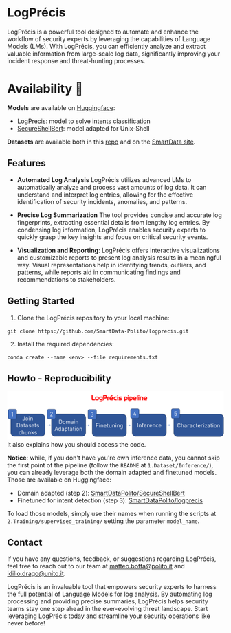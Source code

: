 # LogPrécis

LogPrécis is a powerful tool designed to automate and enhance the workflow of security experts by leveraging the capabilities of Language Models (LMs). With LogPrécis, you can efficiently analyze and extract valuable information from large-scale log data, significantly improving your incident response and threat-hunting processes.

# Availability 🤗

**Models** are available on [Huggingface](https://huggingface.co/SmartDataPolito):

- [LogPrecis](https://huggingface.co/SmartDataPolito/logprecis): model to solve intents classification
- [SecureShellBert](https://huggingface.co/SmartDataPolito/SecureShellBert): model adapted for Unix-Shell

**Datasets** are available both in this [repo](https://github.com/SmartData-Polito/logprecis/tree/main/1.Dataset) and on the [SmartData site](https://smartdata.polito.it/logprecis/).

## Features

- **Automated Log Analysis** LogPrécis utilizes advanced LMs to automatically analyze and process vast amounts of log data. It can understand and interpret log entries, allowing for the effective identification of security incidents, anomalies, and patterns.

- **Precise Log Summarization** The tool provides concise and accurate log fingerprints, extracting essential details from lengthy log entries. By condensing log information, LogPrécis enables security experts to quickly grasp the key insights and focus on critical security events.

- **Visualization and Reporting**: LogPrécis offers interactive visualizations and customizable reports to present log analysis results in a meaningful way. Visual representations help in identifying trends, outliers, and patterns, while reports aid in communicating findings and recommendations to stakeholders.

## Getting Started

1. Clone the LogPrécis repository to your local machine:

```shell
git clone https://github.com/SmartData-Polito/logprecis.git
```

2. Install the required dependencies:

```shell
conda create --name <env> --file requirements.txt
```

## Howto - Reproducibility

![LogPrécis flow](map.png)
It also explains how you should access the code.

**Notice**: while, if you don't have you're own inference data, you cannot skip the first point of the pipeline (follow the `README` at `1.Dataset/Inference/`), you can already leverage both the domain adapted and finetuned models. Those are available on Huggingface:

- Domain adapted (step 2): [SmartDataPolito/SecureShellBert](https://huggingface.co/SmartDataPolito/SecureShellBert)
- Finetuned for intent detection (step 3): [SmartDataPolito/logprecis](https://huggingface.co/SmartDataPolito/logprecis)

To load those models, simply use their names when running the scripts at `2.Training/supervised_training/` setting the parameter `model_name`.

## Contact

If you have any questions, feedback, or suggestions regarding LogPrécis, feel free to reach out to our team at [matteo.boffa@polito.it](mailto:matteo.boffa@polito.it) and [idilio.drago@unito.it](mailto:idilio.drago@unito.it).

LogPrécis is an invaluable tool that empowers security experts to harness the full potential of Language Models for log analysis. By automating log processing and providing precise summaries, LogPrécis helps security teams stay one step ahead in the ever-evolving threat landscape. Start leveraging LogPrécis today and streamline your security operations like never before!
